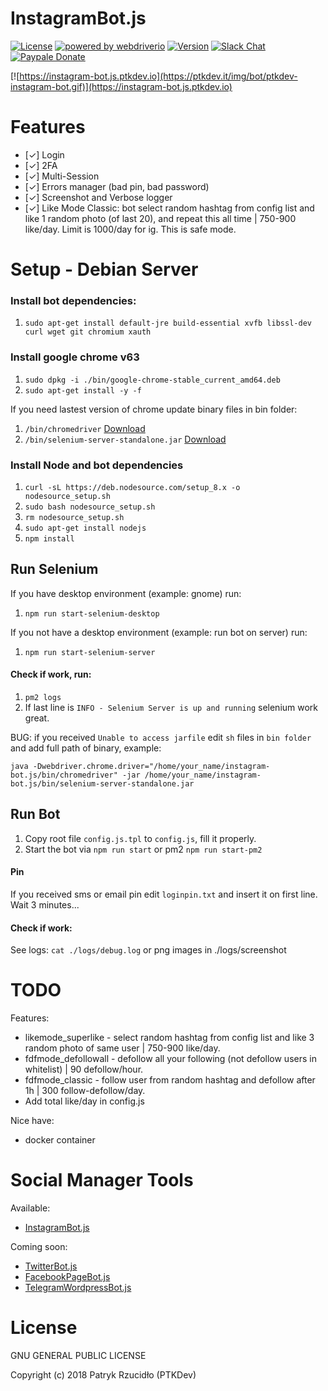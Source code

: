# InstagramBot.js
[![License](https://img.shields.io/badge/license-GLPv3-brightgreen.svg)]()
[![powered by webdriverio](https://img.shields.io/badge/powered%20by-webdriverio-46aef7.svg)](https://github.com/webdriverio/webdriverio)
[![Version](https://img.shields.io/badge/version-v0.3-lightgrey.svg)](https://github.com/ptkdev/instagram-bot.js/releases)
[![Slack Chat](https://img.shields.io/badge/chat%20on-Slack-orange.svg)](https://slack.ptkdev.io)
[![Paypale Donate](https://img.shields.io/badge/donate-PayPal-red.svg)](https://paypal.me/ptkdev)

[![https://instagram-bot.js.ptkdev.io](https://ptkdev.it/img/bot/ptkdev-instagram-bot.gif)](https://instagram-bot.js.ptkdev.io)

# Features
* [✓] Login
* [✓] 2FA
* [✓] Multi-Session
* [✓] Errors manager (bad pin, bad password)
* [✓] Screenshot and Verbose logger
* [✓] Like Mode Classic: bot select random hashtag from config list and like 1 random photo (of last 20), and repeat this all time | 750-900 like/day. Limit is 1000/day for ig. This is safe mode.

# Setup - Debian Server
### Install bot dependencies:
1. `sudo apt-get install default-jre build-essential xvfb libssl-dev curl wget git chromium xauth`

### Install google chrome v63
1. `sudo dpkg -i ./bin/google-chrome-stable_current_amd64.deb`
2. `sudo apt-get install -y -f`

If you need lastest version of chrome update binary files in bin folder:
1. `/bin/chromedriver` [Download](https://sites.google.com/a/chromium.org/chromedriver/)
2. `/bin/selenium-server-standalone.jar` [Download](http://www.seleniumhq.org/download/)

### Install Node and bot dependencies
1. `curl -sL https://deb.nodesource.com/setup_8.x -o nodesource_setup.sh `
2. `sudo bash nodesource_setup.sh`
3. `rm nodesource_setup.sh`
4. `sudo apt-get install nodejs`
5. `npm install`

## Run Selenium
If you have desktop environment (example: gnome) run:
1. `npm run start-selenium-desktop`

If you not have a desktop environment (example: run bot on server) run:
1. `npm run start-selenium-server`

#### Check if work, run:
1. `pm2 logs`
2. If last line is `INFO - Selenium Server is up and running` selenium work great.

BUG: if you received `Unable to access jarfile` edit `sh` files in `bin folder` and add full path of binary, example:

`java -Dwebdriver.chrome.driver="/home/your_name/instagram-bot.js/bin/chromedriver" -jar /home/your_name/instagram-bot.js/bin/selenium-server-standalone.jar`

## Run Bot
1. Copy root file `config.js.tpl` to `config.js`, fill it properly.
2. Start the bot via `npm run start` or pm2 `npm run start-pm2`

#### Pin
If you received sms or email pin edit `loginpin.txt` and insert it on first line. Wait 3 minutes...

#### Check if work:
See logs: `cat ./logs/debug.log` or png images in ./logs/screenshot

# TODO
Features:
* likemode_superlike - select random hashtag from config list and like 3 random photo of same user | 750-900 like/day.
* fdfmode_defollowall - defollow all your following (not defollow users in whitelist) | 90 defollow/hour.
* fdfmode_classic - follow user from random hashtag and defollow after 1h | 300 follow-defollow/day.
* Add total like/day in config.js 

Nice have:
* docker container

# Social Manager Tools
Available:
- [InstagramBot.js](https://github.com/social-manager-tools/instagram-bot.js)

Coming soon:
- [TwitterBot.js](https://github.com/social-manager-tools/twitter-bot.js)
- [FacebookPageBot.js](https://github.com/social-manager-tools/facebook-page-bot.js)
- [TelegramWordpressBot.js](https://github.com/social-manager-tools/telegram-wordpress-news-bot.js)

# License

GNU GENERAL PUBLIC LICENSE

Copyright (c) 2018 Patryk Rzucidło (PTKDev)